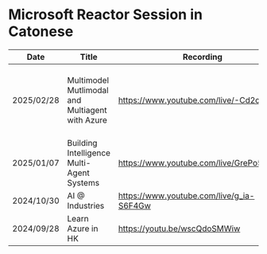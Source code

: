 # Microsoft Reactor Session in Catonese

| Date | Title | Recording | Deck |
| --- | --- | --- | --- |
| 2025/02/28 | Multimodel Mutlimodal and Multiagent with Azure | https://www.youtube.com/live/-Cd2clIKeBY | [20250228 Multimodel Multimodal and Multiagent with Azure.pptx](/decks/20250228%20Multimodel%20Multimodal%20and%20Multiagent%20with%20Azure.pptx) |
| 2025/01/07 | Building Intelligence Multi-Agent Systems | https://www.youtube.com/live/GrePo5hJOfU | [Building Intelligence Multi-Agent Systems.pptx](/decks/20250107%20Microsoft%20Reactor%20-%20Building%20Intelligence%20Multi-Agent%20Systems.pptx) |
| 2024/10/30 | AI @ Industries | https://www.youtube.com/live/g_ia-S6F4Gw | [AI at Industries.pptx](/decks/20241030%20Microsoft%20Reactor%20-%20AI%20at%20Industries.pptx) |
| 2024/09/28 | Learn Azure in HK | https://youtu.be/wscQdoSMWiw | [Learn Azure in HK.pptx](/decks/20240828%20Microsoft%20Reactor%20-%20Learn%20Azure%20in%20HK.pptx) |